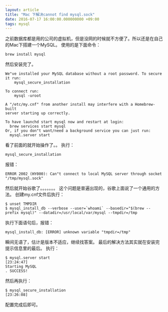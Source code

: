 ```yaml
---
layout: article
title: "Mac 下解决cannot find mysql.sock"
date: 2016-07-17 16:00:00.000000000 +09:00
tags: mysql
---
```


之前数据库都是用的公司的虚拟机，但是没网的时候就不方便了。所以还是在自己的Mac下搭建一个MySQL。
使用的是下面命令：

    brew install mysql
然后安装完了。

    We"ve installed your MySQL database without a root password. To secure it run:
        mysql_secure_installation

    To connect run:
        mysql -uroot

    A "/etc/my.cnf" from another install may interfere with a Homebrew-built
    server starting up correctly.

    To have launchd start mysql now and restart at login:
      brew services start mysql
    Or, if you don"t want/need a background service you can just run:
      mysql.server start
看了前面的就开始操作了。。
执行：

    mysql_secure_installation
报错：

    ERROR 2002 (HY000): Can"t connect to local MySQL server through socket "/tmp/mysql.sock"
然后就开始谷歌了。。。。。。。
这个问题是普遍出现的，谷歌上面说了一个通用的方法。
创建my.cnf文件后执行：

    $ unset TMPDIR
    $ mysql_install_db --verbose --user=`whoami` --basedir="$(brew --prefix mysql)" --datadir=/usr/local/var/mysql --tmpdir=/tmp
执行下面语句后，报错：

    mysql_install_db: [ERROR] unknown variable "tmpdir=/tmp"
瞬间无语了，估计是版本不适应，继续找答案。
最后的解决方法其实就在安装完提示信息里的最后。
执行：

    $ mysql.server start                                                                                                                                                   [23:24:47]
    Starting MySQL
    . SUCCESS!
然后再执行：

    $ mysql_secure_installation                                                                                                                                            [23:26:08]
配置完成后即可。
